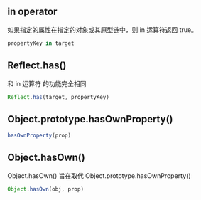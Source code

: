 ## in operator

如果指定的属性在指定的对象或其原型链中，则 in 运算符返回 true。

```javascript
propertyKey in target
```

## Reflect.has()

和 in 运算符 的功能完全相同

```javascript
Reflect.has(target, propertyKey)
```

## Object.prototype.hasOwnProperty()

```javascript
hasOwnProperty(prop)
```

## Object.hasOwn()

Object.hasOwn() 旨在取代 Object.prototype.hasOwnProperty()

```javascript
Object.hasOwn(obj, prop)
```

